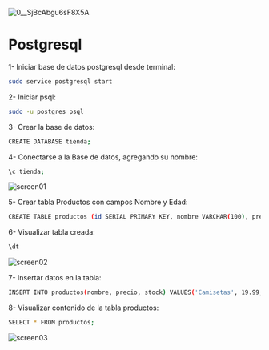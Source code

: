 ![0__SjBcAbgu6sF8X5A](https://github.com/pedro-donoso/Postgresql/assets/68760595/c4386299-6604-4a21-86b9-58a66aae3d96)

# Postgresql

1- Iniciar base de datos postgresql desde terminal:

```bash
sudo service postgresql start
```

2- Iniciar psql:

```bash
sudo -u postgres psql
```

3- Crear la base de datos:

```bash
CREATE DATABASE tienda;
```

4- Conectarse a la Base de datos, agregando su nombre:

```bash
\c tienda;
```
![screen01](https://github.com/pedro-donoso/Postgresql/assets/68760595/ea4576ed-d09a-43ab-acfd-cce0760436e2)

5- Crear tabla Productos con campos Nombre y Edad:

```bash
CREATE TABLE productos (id SERIAL PRIMARY KEY, nombre VARCHAR(100), precio NUMERIC(10,2), stock INT);
```

6- Visualizar tabla creada:

```bash
\dt
```
![screen02](https://github.com/pedro-donoso/Postgresql/assets/68760595/c2fbbca0-868a-4242-9e02-3c0cbb0820a0)



7- Insertar datos en la tabla:

```bash
INSERT INTO productos(nombre, precio, stock) VALUES('Camisetas', 19.99, 100), ('Pantalon', 99.00, 59), ('Zapatos', 50.99, 38);
```

8- Visualizar contenido de la tabla productos:

```bash
SELECT * FROM productos;
```
![screen03](https://github.com/pedro-donoso/Postgresql/assets/68760595/d846fb76-5e5c-483e-980f-52adb9bec157)








